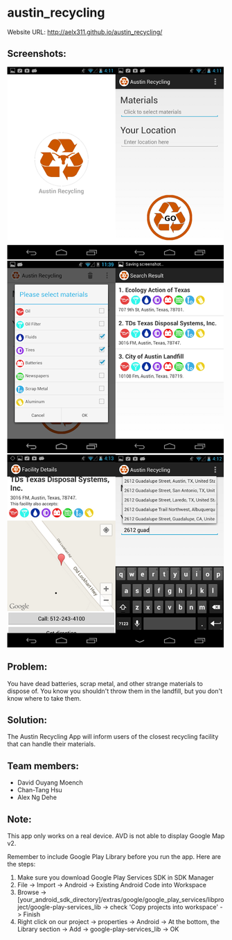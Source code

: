 austin_recycling
================

Website URL: http://aelx311.github.io/austin_recycling/

Screenshots:
------------
![alt tag](images/splash_screen.png)![alt tag](images/main_activity.png)![alt tag](images/material_select.png)![alt tag](images/result_activity.png)![alt tag](images/details_activity.png)![alt tag](images/enter_location.png)

Problem:
--------
You have dead batteries, scrap metal, and 
other strange materials to dispose of. You know you 
shouldn't throw them in the landfill, but you don't know 
where to take them.

Solution:
---------
The Austin Recycling App will inform users of 
the closest recycling facility that can handle their 
materials.

Team members:
--------------
* David Ouyang Moench
* Chan-Tang Hsu
* Alex Ng Dehe

Note:
-----
This app only works on a real device. AVD is not able to display Google Map v2.

Remember to include Google Play Library before you run the app. Here are the steps:

1. Make sure you download Google Play Services SDK in SDK Manager
2. File -> Import -> Android -> Existing Android Code into Workspace
3. Browse -> [your_android_sdk_directory]/extras/google/google_play_services/libproject/google-play-services_lib -> check 'Copy projects into workspace' -> Finish
4. Right click on our project -> properties -> Android -> At the bottom, the Library section -> Add -> google-play-services_lib -> OK
